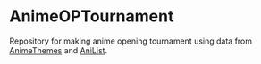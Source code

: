 # AnimeOPTournament
Repository for making anime opening tournament using data from [AnimeThemes](https://animethemes.moe) and [AniList](https://anilist.co).
